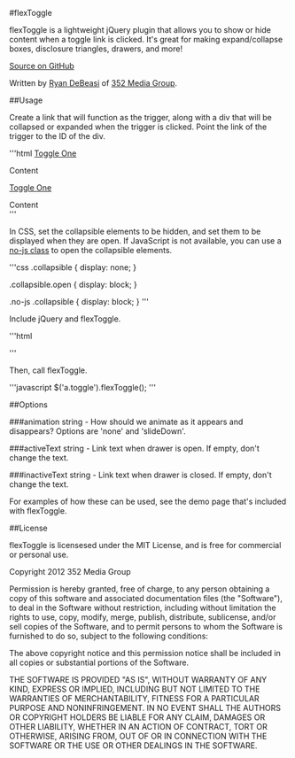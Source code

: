 #flexToggle

flexToggle is a lightweight jQuery plugin that allows you to show or hide content when a toggle link is clicked. It's great for making expand/collapse boxes, disclosure triangles, drawers, and more!

[Source on GitHub](https://github.com/352Media/flexToggle)

Written by [Ryan DeBeasi](http://www.ryandebeasi.com/) of [352 Media Group](http://www.352media.com/).

##Usage

Create a link that will function as the trigger, along with a div that will be collapsed or expanded when the trigger is clicked. Point the link of the trigger to the ID of the div.

'''html
<a href="#collapsible1" class="toggle">Toggle One</a>
<div class="collapsible" id="collapsible1">Content</div>

<a href="#collapsible2" class="toggle">Toggle One</a>
<div class="collapsible" id="collapsible2">Content</div>
'''

In CSS, set the collapsible elements to be hidden, and set them to be displayed when they are open. If JavaScript is not available, you can use a [no-js class](http://paulirish.com/2009/avoiding-the-fouc-v3/) to open the collapsible elements.

'''css
.collapsible {
	display: none;
}

.collapsible.open {
	display: block;
}

.no-js .collapsible {
	display: block;
}
'''

Include jQuery and flexToggle.

'''html
<script type="text/javascript" src="http://ajax.googleapis.com/ajax/libs/jquery/1.7.2/jquery.min.js"></script>
<script type="text/javascript" src="flextoggle.min.js"></script>
'''

Then, call flexToggle.

'''javascript
$('a.toggle').flexToggle();
'''

##Options

###animation
string - How should we animate as it appears and disappears? Options are 'none' and 'slideDown'.

###activeText
string - Link text when drawer is open. If empty, don't change the text.

###inactiveText
string - Link text when drawer is closed. If empty, don't change the text.

For examples of how these can be used, see the demo page that's included with flexToggle.

##License

flexToggle is licensesed under the MIT License, and is free for commercial or personal use.

Copyright 2012 352 Media Group

Permission is hereby granted, free of charge, to any person obtaining a copy of this software and associated documentation files (the "Software"), to deal in the Software without restriction, including without limitation the rights to use, copy, modify, merge, publish, distribute, sublicense, and/or sell copies of the Software, and to permit persons to whom the Software is furnished to do so, subject to the following conditions:

The above copyright notice and this permission notice shall be included in all copies or substantial portions of the Software.

THE SOFTWARE IS PROVIDED "AS IS", WITHOUT WARRANTY OF ANY KIND, EXPRESS OR IMPLIED, INCLUDING BUT NOT LIMITED TO THE WARRANTIES OF MERCHANTABILITY, FITNESS FOR A PARTICULAR PURPOSE AND NONINFRINGEMENT. IN NO EVENT SHALL THE AUTHORS OR COPYRIGHT HOLDERS BE LIABLE FOR ANY CLAIM, DAMAGES OR OTHER LIABILITY, WHETHER IN AN ACTION OF CONTRACT, TORT OR OTHERWISE, ARISING FROM, OUT OF OR IN CONNECTION WITH THE SOFTWARE OR THE USE OR OTHER DEALINGS IN THE SOFTWARE.